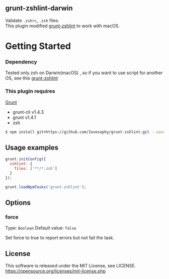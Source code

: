 grunt-zshlint-darwin
-------------

Validate `.zshrc`, `.zsh` files.<br />
This plugin modified [grunt-zshlint](https://github.com/pine/grunt-zshlint) to work with macOS.

# Getting Started

### Dependency

Tested only zsh on Darwin(macOS) , so if you want to use script for another OS, see this [grunt-zshlint](https://github.com/pine/grunt-zshlint)

### This plugin requires 

[Grunt](http://gruntjs.com) 

- grunt-cli v1.4.3
- grunt v1.4.1 
- zsh

```sh
$ npm install git+https://github.com/Iovesophy/grunt-zshlint.git --save-dev
```

## Usage examples

```js
grunt.initConfig({
  zshlint: {
    files: ['**/*.zsh']
  }
});

grunt.loadNpmTasks('grunt-zshlint');
```

## Options
### force

Type: `Boolean` Default value: `false`

Set force to true to report errors but not fail the task.

## License
This software is released under the MIT License, see LICENSE. https://opensource.org/licenses/mit-license.php
